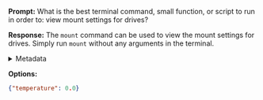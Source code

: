 **Prompt:**
What is the best terminal command, small function, or script to run in order to: view mount settings for drives?


**Response:**
The `mount` command can be used to view the mount settings for drives. Simply run `mount` without any arguments in the terminal.

<details><summary>Metadata</summary>

- Duration: 1745 ms
- Datetime: 2023-09-11T11:23:11.215310
- Model: gpt-3.5-turbo-0613

</details>

**Options:**
```json
{"temperature": 0.0}
```


